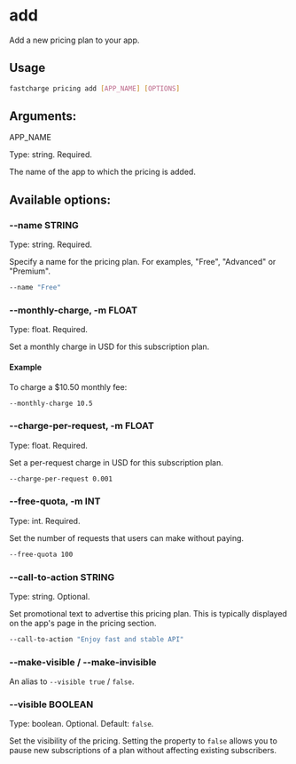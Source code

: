 # add

Add a new pricing plan to your app.

## Usage

```bash
fastcharge pricing add [APP_NAME] [OPTIONS]
```

## Arguments:

APP_NAME

Type: string. Required.

The name of the app to which the pricing is added.

## Available options:

### --name STRING

Type: string. Required.

Specify a name for the pricing plan. For examples, "Free", "Advanced" or "Premium".

```bash
--name "Free"
```

### --monthly-charge, -m FLOAT

Type: float. Required.

Set a monthly charge in USD for this subscription plan. 

#### Example

To charge a $10.50 monthly fee:

```bash
--monthly-charge 10.5
```


### --charge-per-request, -m FLOAT

Type: float. Required.

Set a per-request charge in USD for this subscription plan.

```bash
--charge-per-request 0.001
```


### --free-quota, -m INT

Type: int. Required.

Set the number of requests that users can make without paying.

```bash
--free-quota 100
```


### --call-to-action STRING

Type: string. Optional.

Set promotional text to advertise this pricing plan. This is typically displayed
on the app's page in the pricing section.

```bash
--call-to-action "Enjoy fast and stable API"
```

### --make-visible / --make-invisible

An alias to `--visible true` / `false`.

### --visible BOOLEAN

Type: boolean. Optional. Default: `false`.

Set the visibility of the pricing. Setting the property to `false` allows you to
pause new subscriptions of a plan without affecting existing subscribers.



